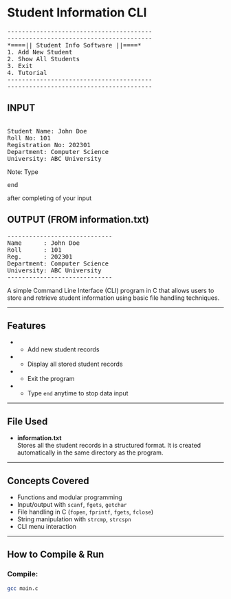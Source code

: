 # Student Information CLI 

<pre>
----------------------------------------
----------------------------------------
*====|| Student Info Software ||====*
1. Add New Student
2. Show All Students
3. Exit
4. Tutorial
----------------------------------------
----------------------------------------
</pre>

## INPUT 

<pre> 
Student Name: John Doe
Roll No: 101
Registration No: 202301
Department: Computer Science
University: ABC University
</pre>
Note: Type <pre>end</pre> after completing of your input

## OUTPUT (FROM information.txt)
<pre>
-----------------------------
Name      : John Doe
Roll      : 101
Reg.      : 202301
Department: Computer Science
University: ABC University
-----------------------------
</pre>


A simple Command Line Interface (CLI) program in C that allows users to store and retrieve student information using basic file handling techniques.

---

## Features

- * Add new student records
- * Display all stored student records
- * Exit the program
- * Type `end` anytime to stop data input

---

## File Used

- **information.txt**  
  Stores all the student records in a structured format. It is created automatically in the same directory as the program.

---

## Concepts Covered

- Functions and modular programming
- Input/output with `scanf`, `fgets`, `getchar`
- File handling in C (`fopen`, `fprintf`, `fgets`, `fclose`)
- String manipulation with `strcmp`, `strcspn`
- CLI menu interaction

---

## How to Compile & Run
### Compile:
```bash
gcc main.c 


